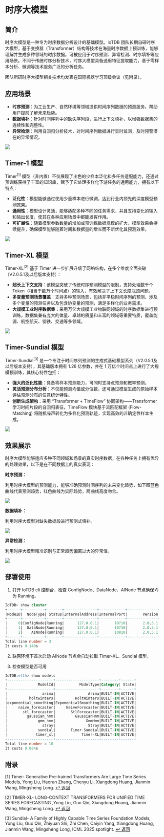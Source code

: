 <!--

    Licensed to the Apache Software Foundation (ASF) under one
    or more contributor license agreements.  See the NOTICE file
    distributed with this work for additional information
    regarding copyright ownership.  The ASF licenses this file
    to you under the Apache License, Version 2.0 (the
    "License"); you may not use this file except in compliance
    with the License.  You may obtain a copy of the License at
    
        http://www.apache.org/licenses/LICENSE-2.0
    
    Unless required by applicable law or agreed to in writing,
    software distributed under the License is distributed on an
    "AS IS" BASIS, WITHOUT WARRANTIES OR CONDITIONS OF ANY
    KIND, either express or implied.  See the License for the
    specific language governing permissions and limitations
    under the License.

-->

# 时序大模型

## 简介

时序大模型是一种专为时序数据分析设计的基础模型。IoTDB 团队长期自研时序大模型，基于变换器（Transformer）结构等技术在海量时序数据上预训练，能够理解并生成多种领域的时序数据，可被应用于时序预测、异常检测、时序填补等应用场景。不同于传统时序分析技术，时序大模型具备通用特征提取能力，基于零样本分析、微调等技术服务广泛的分析任务。

团队所研时序大模型相关技术均发表在国际机器学习顶级会议（见附录）。

## 应用场景

- **时序预测**：为工业生产、自然环境等领域提供时间序列数据的预测服务，帮助用户提前了解未来趋势。
- **数据填补**：针对时间序列中的缺失序列段，进行上下文填补，以增强数据集的连续性和完整性。
- **异常检测**：利用自回归分析技术，对时间序列数据进行实时监测，及时预警潜在的异常情况。

![](/img/LargeModel09.png)

## Timer-1 模型

Timer<sup><a href="#appendix1" id="ref1" style="text-decoration: none;">[1]</a></sup> 模型（非内置）不仅展现了出色的少样本泛化和多任务适配能力，还通过预训练获得了丰富的知识库，赋予了它处理多样化下游任务的通用能力，拥有以下特点：

- **泛化性**：模型能够通过使用少量样本进行微调，达到行业内领先的深度模型预测效果。
- **通用性**：模型设计灵活，能够适配多种不同的任务需求，并且支持变化的输入和输出长度，使其在各种应用场景中都能发挥作用。
- **可扩展性**：随着模型参数数量的增加或预训练数据规模的扩大，模型效果会持续提升，确保模型能够随着时间和数据量的增长而不断优化其预测效果。

![](/img/model01.png)

## Timer-XL 模型

Timer-XL<sup><a href="#appendix2" id="ref2" style="text-decoration: none;">[2]</a></sup> 基于 Timer 进一步扩展升级了网络结构，在多个维度全面突破（V2.0.5.1及以后版本支持）：

- **超长上下文支持**：该模型突破了传统时序预测模型的限制，支持处理数千个 Token（相当于数万个时间点）的输入，有效解决了上下文长度瓶颈问题。
- **多变量预测场景覆盖**：支持多种预测场景，包括非平稳时间序列的预测、涉及多个变量的预测任务以及包含协变量的预测，满足多样化的业务需求。
- **大规模工业时序数据集**：采用万亿大规模工业物联网领域的时序数据集进行预训练，数据集兼有庞大的体量、卓越的质量和丰富的领域等重要特质，覆盖能源、航空航天、钢铁、交通等多领域。

![](/img/model02.png)

## Timer-Sundial 模型

Timer-Sundial<sup><a href="#appendix3" id="ref3" style="text-decoration: none;">[3]</a></sup> 是一个专注于时间序列预测的生成式基础模型系列（V2.0.5.1及以后版本支持），其基础版本拥有 1.28 亿参数，并在 1 万亿个时间点上进行了大规模预训练，其核心特性包括：

- **强大的泛化性能**：具备零样本预测能力，可同时支持点预测和概率预测。
- **灵活预测分布分析**：不仅能预测均值或分位数，还可通过模型生成的原始样本评估预测分布的任意统计特性。
- **创新生成架构**：采用 “Transformer + TimeFlow” 协同架构——Transformer 学习时间片段的自回归表征，TimeFlow 模块基于流匹配框架 (Flow-Matching) 将随机噪声转化为多样化预测轨迹，实现高效的非确定性样本生成。

![](/img/model03.png)

## 效果展示

时序大模型能够适应多种不同领域和场景的真实时序数据，在各种任务上拥有优异的处理效果，以下是在不同数据上的真实表现：

**时序预测：**

利用时序大模型的预测能力，能够准确预测时间序列的未来变化趋势，如下图蓝色曲线代表预测趋势，红色曲线为实际趋势，两曲线高度吻合。

![](/img/LargeModel03.png)

**数据填补：**

利用时序大模型对缺失数据段进行预测式填补。

![](/img/timeseries-large-model-data-imputation.png)


**异常检测：**

利用时序大模型精准识别与正常趋势偏离过大的异常值。

![](/img/LargeModel05.png)

## 部署使用

1. 打开 IoTDB cli 控制台，检查 ConfigNode、DataNode、AINode 节点确保均为 Running。

```sql
IoTDB> show cluster
+------+----------+-------+---------------+------------+--------------+-----------+
|NodeID|  NodeType| Status|InternalAddress|InternalPort|       Version|  BuildInfo|
+------+----------+-------+---------------+------------+--------------+-----------+
|     0|ConfigNode|Running|      127.0.0.1|       10710|       2.0.5.1|    069354f|
|     1|  DataNode|Running|      127.0.0.1|       10730|       2.0.5.1|    069354f|
|     2|    AINode|Running|      127.0.0.1|       10810|       2.0.5.1|069354f-dev|
+------+----------+-------+---------------+------------+--------------+-----------+
Total line number = 3
It costs 0.140s
```

2. 联网环境下首次启动 AINode 节点会自动拉取 Timer-XL、Sundial 模型。

3. 检查模型是否可用

```sql
IoTDB:etth> show models
+---------------------+--------------------+--------+------+
|              ModelId|           ModelType|Category| State|
+---------------------+--------------------+--------+------+
|                arima|               Arima|BUILT-IN|ACTIVE|
|          holtwinters|         HoltWinters|BUILT-IN|ACTIVE|
|exponential_smoothing|ExponentialSmoothing|BUILT-IN|ACTIVE|
|     naive_forecaster|     NaiveForecaster|BUILT-IN|ACTIVE|
|       stl_forecaster|       StlForecaster|BUILT-IN|ACTIVE|
|         gaussian_hmm|         GaussianHmm|BUILT-IN|ACTIVE|
|              gmm_hmm|              GmmHmm|BUILT-IN|ACTIVE|
|                stray|               Stray|BUILT-IN|ACTIVE|
|              sundial|       Timer-Sundial|BUILT-IN|ACTIVE|
|             timer_xl|            Timer-XL|BUILT-IN|ACTIVE|
+---------------------+--------------------+--------+------+
Total line number = 10
It costs 0.004s
```

## 附录

<a id="appendix1"></a>[1] Timer- Generative Pre-trained Transformers Are Large Time Series Models, Yong Liu, Haoran Zhang, Chenyu Li, Xiangdong Huang, Jianmin Wang, Mingsheng Long.
[↩ 返回](#ref1)

<a id="appendix2"></a>[2] TIMER-XL- LONG-CONTEXT TRANSFORMERS FOR UNIFIED TIME SERIES FORECASTING ,Yong Liu, Guo Qin, Xiangdong Huang, Jianmin Wang, Mingsheng Long.
[↩ 返回](#ref2)

<a id="appendix3"></a>[3] Sundial- A Family of Highly Capable Time Series Foundation Models, Yong Liu, Guo Qin, Zhiyuan Shi, Zhi Chen, Caiyin Yang, Xiangdong Huang, Jianmin Wang, Mingsheng Long, ICML 2025 spotlight.
[↩ 返回](#ref3)

